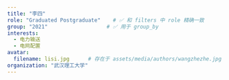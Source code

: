 ```yaml
---
title: "李四"
role: "Graduated Postgraduate"    # ✅ 和 filters 中 role 精确一致
group: "2021"                   # ✅ 用于 group_by
interests:
  - 电力输送
  - 电网配置
avatar:
  filename: lisi.jpg      # 存在于 assets/media/authors/wangzhezhe.jpg
organization: "武汉理工大学"
---
```

